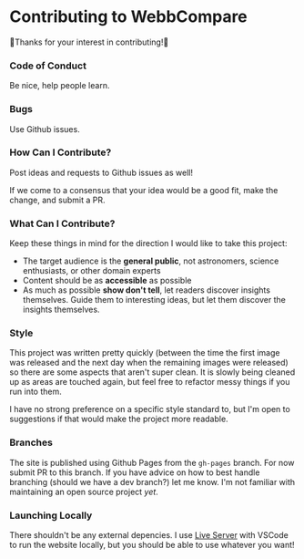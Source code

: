 # Contributing to WebbCompare
🎉Thanks for your interest in contributing!🎉

### Code of Conduct
Be nice, help people learn.

### Bugs
Use Github issues.

### How Can I Contribute?
Post ideas and requests to Github issues as well!

If we come to a consensus that your idea would be a good fit, make the change, and submit a PR.

### What Can I Contribute?

Keep these things in mind for the direction I would like to take this project:

- The target audience is the __general public__, not astronomers, science enthusiasts, or other domain experts
- Content should be as __accessible__ as possible
- As much as possible __show don't tell__, let readers discover insights themselves. Guide them to interesting ideas, but let them discover the insights themselves.

### Style
This project was written pretty quickly (between the time the first image was released and the next day when the remaining images were released) so there are some aspects that aren't super clean. 
It is slowly being cleaned up as areas are touched again, but feel free to refactor messy things if you run into them. 

I have no strong preference on a specific style standard to, but I'm open to suggestions if that would make the project more readable.

### Branches
The site is published using Github Pages from the `gh-pages` branch. For now submit PR to this branch. 
If you have advice on how to best handle branching (should we have a dev branch?) let me know.
I'm not familiar with maintaining an open source project *yet*.

### Launching Locally
There shouldn't be any external depencies. I use  [Live Server](https://marketplace.visualstudio.com/items?itemName=ritwickdey.LiveServer) with VSCode to run the website locally, but you should be able to use whatever you want!